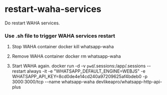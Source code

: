 # restart-waha-services
Do restart WAHA services.

### Use .sh file to trigger WAHA services restart

1) Stop WAHA container
docker kill whatsapp-waha

2) Remove WAHA container
docker rm whatsapp-waha

3) Start WAHA again.
docker run -d -v `pwd`/.sessions:/app/.sessions --restart always -it -e "WHATSAPP_DEFAULT_ENGINE=WEBJS" -e WHATSAPP_API_KEY=8cd0de4e14cd240a97209625af4bdeb0 -p 3000:3000/tcp --name whatsapp-waha devlikeapro/whatsapp-http-api-plus
